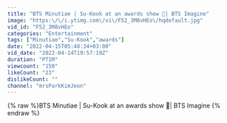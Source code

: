 ```yaml
---
title: "BTS Minutiae | Su-Kook at an awards show 💜| BTS Imagine"
image: "https:\/\/i.ytimg.com\/vi\/F52_3M8vHEo\/hqdefault.jpg"
vid_id: "F52_3M8vHEo"
categories: "Entertainment"
tags: ["Minutiae","Su-Kook","awards"]
date: "2022-04-15T05:48:34+03:00"
vid_date: "2022-04-14T19:57:19Z"
duration: "PT1M"
viewcount: "150"
likeCount: "23"
dislikeCount: ""
channel: "mrsParkKimJeon"
---
```

{% raw %}BTS Minutiae | Su-Kook at an awards show 💜| BTS Imagine {% endraw %}
